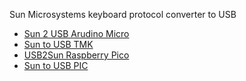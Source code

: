 Sun Microsystems keyboard protocol converter to USB
* [Sun 2 USB Arudino Micro](https://github.com/benr/SunType5_ArduinoAdapter)
* [Sun to USB TMK](https://github.com/tmk/tmk_keyboard/tree/master/converter/sun_usb)
* [USB2Sun Raspberry Pico](https://github.com/jgilje/USB2Sun)
* [Sun to USB PIC](https://kentie.net/article/sunkbd/)
